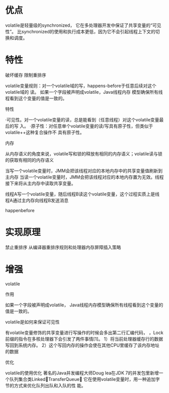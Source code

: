 

# 优点

volatile是轻量级的synchronized，
它在多处理器开发中保证了共享变量的“可见性”。
比synchronized的使用和执行成本更低，因为它不会引起线程上下文的切换和调度。




# 特性

  破坏缓存
  限制重排序
  
  
  volatile变量规则：对一个volatile域的写，happens-before于任意后续对这个volatile域的
读。
如果一个字段被声明成volatile，Java线程内存
模型确保所有线程看到这个变量的值是一致的。


特性


  ·可见性。对一个volatile变量的读，总是能看到（任意线程）对这个volatile变量最后的写
  入。
  ·原子性：对任意单个volatile变量的读/写具有原子性，但类似于volatile++这种复合操作不
  具有原子性。


内存

   从内存语义的角度来说，volatile写和锁的释放有相同的内存语义；volatile读与锁的获取有相同的内存语义

  当写一个volatile变量时，JMM会把该线程对应的本地内存中的共享变量值刷新到主内存
  当读一个volatile变量时，JMM会把该线程对应的本地内存置为无效。线程接下来将从主内存中读取共享变量。

  线程A写一个volatile变量，随后线程B读这个volatile变量，这个过程实质上是线程A通过主内存向线程B发送消息

  happenbefore 

# 实现原理

  禁止重排序
  从编译器重排序规则和处理器内存屏障插入策略


 
 # 增强
 
 
 
volatile

作用

如果一个字段被声明成volatile，
Java线程内存模型确保所有线程看到这个变量的值是一致的。



volatile是如何来保证可见性

有volatile变量修饰的共享变量进行写操作的时候会多出第二行汇编代码，
，Lock前缀的指令在多核处理器下会引发了两件事情[1]。
1）将当前处理器缓存行的数据写回到系统内存。
2）这个写回内存的操作会使在其他CPU里缓存了该内存地址的数据

优化

volatile的使用优化
著名的Java并发编程大师Doug lea在JDK 7的并发包里新增一个队列集合类LinkedTransferQueue，
它在使用volatile变量时，用一种追加字节的方式来优化队列出队和入队的性
能。

